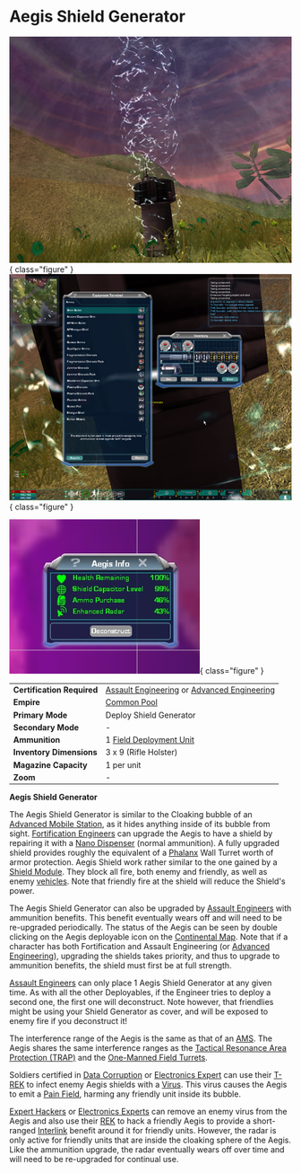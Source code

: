 # Aegis Shield Generator

![](../images/AegisGenerator.jpg){ class="figure" }
![](../images/AegisAmmo.jpg){ class="figure" }

![](../images/AegisInfo.jpg){ class="figure" }

|                            |                                                                                                                                      |
| -------------------------- | ------------------------------------------------------------------------------------------------------------------------------------ |
| **Certification Required** | [Assault Engineering](../certifications/Assault_Engineering.md) or [Advanced Engineering](../certifications/Advanced_Engineering.md) |
| **Empire**                 | [Common Pool](../terminology/Common_Pool.md)                                                                                         |
| **Primary Mode**           | Deploy Shield Generator                                                                                                              |
| **Secondary Mode**         | \-                                                                                                                                   |
| **Ammunition**             | 1 [Field Deployment Unit](Field_Deployment_Unit.md)                                                                                  |
| **Inventory Dimensions**   | 3 x 9 (Rifle Holster)                                                                                                                |
| **Magazine Capacity**      | 1 per unit                                                                                                                           |
| **Zoom**                   | \-                                                                                                                                   |

**Aegis Shield Generator**

The Aegis Shield Generator is similar to the Cloaking bubble of an
[Advanced Mobile Station](../vehicles/Advanced_Mobile_Station.md), as it hides
anything inside of its bubble from sight.
[Fortification Engineers](../certifications/Fortification_Engineering.md) can
upgrade the Aegis to have a shield by repairing it with a
[Nano Dispenser](Nano_Dispenser.md) (normal ammunition). A fully upgraded shield
provides roughly the equivalent of a [Phalanx](../items/Phalanx.md) Wall Turret
worth of armor protection. Aegis Shield work rather similar to the one gained by
a [Shield Module](../items/Shield_Module.md). They block all fire, both enemy
and friendly, as well as enemy [vehicles](../vehicles/index.md). Note that
friendly fire at the shield will reduce the Shield's power.

The Aegis Shield Generator can also be upgraded by
[Assault Engineers](../certifications/Assault_Engineering.md) with ammunition
benefits. This benefit eventually wears off and will need to be re-upgraded
periodically. The status of the Aegis can be seen by double clicking on the
Aegis deployable icon on the [Continental Map](../terminology/Continental_Map.md). Note
that if a character has both Fortification and Assault Engineering (or
[Advanced Engineering](../certifications/Advanced_Engineering.md)), upgrading
the shields takes priority, and thus to upgrade to ammunition benefits, the
shield must first be at full strength.

[Assault Engineers](../certifications/Assault_Engineering.md) can only place 1
Aegis Shield Generator at any given time. As with all the other Deployables, if
the Engineer tries to deploy a second one, the first one will deconstruct. Note
however, that friendlies might be using your Shield Generator as cover, and will
be exposed to enemy fire if you deconstruct it!

The interference range of the Aegis is the same as that of an
[AMS](../vehicles/Advanced_Mobile_Station.md). The Aegis shares the same
interference ranges as the
[Tactical Resonance Area Protection (TRAP)](Tactical_Resonance_Area_Protection.md)
and the [One-Manned Field Turrets](One-Manned_Field_Turret.md).

Soldiers certified in [Data Corruption](../certifications/Data_Corruption.md) or
[Electronics Expert](../certifications/Electronics_Expert.md) can use their
[T-REK](T-REK.md) to infect enemy Aegis shields with a
[Virus](../terminology/Virus.md). This virus causes the Aegis to emit a
[Pain Field](../terminology/Pain_Field.md), harming any friendly unit inside its
bubble.

[Expert Hackers](../certifications/Expert_Hacking.md) or
[Electronics Experts](../certifications/Electronics_Expert.md) can remove an
enemy virus from the Aegis and also use their [REK](Remote_Electronics_Kit.md)
to hack a friendly Aegis to provide a short-ranged
[Interlink](../locations/Interlink.md) benefit around it for friendly units.
However, the radar is only active for friendly units that are inside the
cloaking sphere of the Aegis. Like the ammunition upgrade, the radar eventually
wears off over time and will need to be re-upgraded for continual use.
